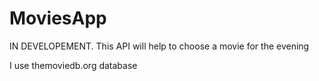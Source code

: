 # MoviesApp

IN DEVELOPEMENT. This API will help to choose a movie for the evening 

I use themoviedb.org database

